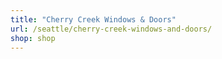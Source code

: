 ```yaml
---
title: "Cherry Creek Windows & Doors"
url: /seattle/cherry-creek-windows-and-doors/
shop: shop
---
```

